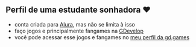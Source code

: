 ## Perfil de uma estudante sonhadora :heart:

- conta criada para [Alura](https://alura.com.br), mas não se limita à isso
- faço jogos e principalmente fangames na [GDevelop](https://gdevelop.io)
- você pode acessar esse jogos e fangames no [meu perfil da gd.games](https://gd.games/LucWuz)
